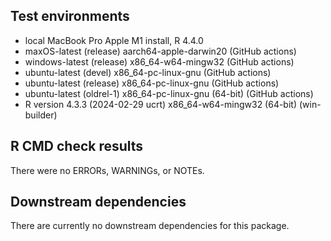 ## Test environments

* local MacBook Pro Apple M1 install, R 4.4.0
* maxOS-latest (release) aarch64-apple-darwin20 (GitHub actions)
* windows-latest (release) x86_64-w64-mingw32 (GitHub actions)
* ubuntu-latest (devel) x86_64-pc-linux-gnu (GitHub actions)
* ubuntu-latest (release) x86_64-pc-linux-gnu (GitHub actions)
* ubuntu-latest (oldrel-1) x86_64-pc-linux-gnu (64-bit) (GitHub actions)
* R version 4.3.3 (2024-02-29 ucrt) x86_64-w64-mingw32 (64-bit) (win-builder)

## R CMD check results

There were no ERRORs, WARNINGs, or NOTEs.

## Downstream dependencies

There are currently no downstream dependencies for this package.